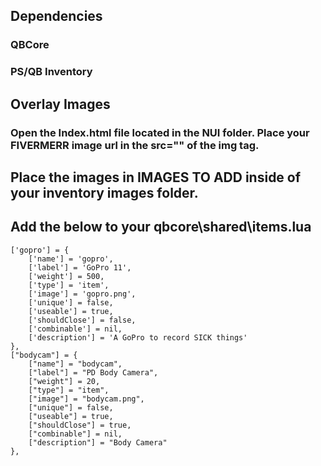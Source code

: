 ## Dependencies
### QBCore
### PS/QB Inventory

## Overlay Images
### Open the Index.html file located in the NUI folder. Place your FIVERMERR image url in the src="" of the img tag.

## Place the images in IMAGES TO ADD inside of your inventory images folder.

## Add the below to your qbcore\shared\items.lua
```
['gopro'] = {
    ['name'] = 'gopro',
    ['label'] = 'GoPro 11',
    ['weight'] = 500,
    ['type'] = 'item',
    ['image'] = 'gopro.png',
    ['unique'] = false,
    ['useable'] = true,
    ['shouldClose'] = false,
    ['combinable'] = nil,
    ['description'] = 'A GoPro to record SICK things'
},
["bodycam"] = {
    ["name"] = "bodycam",
    ["label"] = "PD Body Camera",
    ["weight"] = 20,
    ["type"] = "item",
    ["image"] = "bodycam.png",
    ["unique"] = false,
    ["useable"] = true, 
    ["shouldClose"] = true,
    ["combinable"] = nil,
    ["description"] = "Body Camera"
},
```
